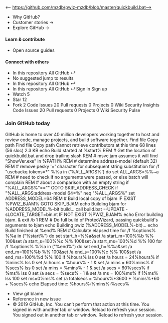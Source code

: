 <-- https://github.com/mzdb/pwiz-mzdb/blob/master/quickbuild.bat-->

* Why GitHub? 
* Customer stories →
* Explore GitHub →
#### Learn & contribute
* Open source guides
#### Connect with others
* In this repository  All GitHub  ↵
* No suggested jump to results
* In this repository  All GitHub  ↵
* In this repository  All GitHub  ↵
Sign in  Sign up
* Watch  5 
* Star  12 
* Fork  2 
Code Issues 20 Pull requests 0 Projects 0 Wiki  Security  Insights
Code Issues 20 Pull requests 0 Projects 0 Wiki Security Pulse
### Join GitHub today
GitHub is home to over 40 million developers working together to host and review code, manage projects, and build software together.
Find file  Copy path
Find file  Copy path
Cannot retrieve contributors at this time
68 lines (56 sloc)  2.3 KB
echo Build started at %start%
REM # Get the location of quickbuild.bat and drop trailing slash
REM # msvc.jam assumes it will find "ShowVer.exe" in %PATH%
REM # determine address-model (default 32)
REM # remove pesky '=' character for subsequent string substitution
for /f "usebackq tokens=*" %%a in ('%ALL_ARGS%') do set ALL_ARGS=%%~a
REM # need to check if no arguments were passed, or else batch will complain
REM # about a comparison with an empty string
if "%ALL_ARGS%"=="" GOTO SKIP_ADDRESS_CHECK
if "%ALL_ARGS:address-model 64=%" neq "%ALL_ARGS%" set ADDRESS_MODEL=64
REM # Build local copy of bjam
IF EXIST %PWIZ_BJAM% GOTO SKIP_BJAM
echo Building bjam for %ADDRESS_MODEL%-bit build...
call build.bat --UPDATE -sLOCATE_TARGET=bin.nt
IF NOT EXIST %PWIZ_BJAM% echo Error building bjam. & exit /b 1
REM # Do full build of ProteoWizard, passing quickbuild's arguments to bjam
echo Building pwiz (%ADDRESS_MODEL%-bit)...
echo Build finished at %end%
REM # Calculate elapsed time
for /f %options% %%a in ("%start%") do set start_h=%%a&set /a start_m=100%%b %% 100&set /a start_s=100%%c %% 100&set /a start_ms=100%%d %% 100
for /f %options% %%a in ("%end%") do set end_h=%%a&set /a end_m=100%%b %% 100&set /a end_s=100%%c %% 100&set /a end_ms=100%%d %% 100
if %hours% lss 0 set /a hours = 24%hours%
if %mins% lss 0 set /a hours = %hours% - 1 & set /a mins = 60%mins%
if %secs% lss 0 set /a mins = %mins% - 1 & set /a secs = 60%secs%
if %ms% lss 0 set /a secs = %secs% - 1 & set /a ms = 100%ms%
if 1%ms% lss 100 set ms=0%ms%
set /a totalsecs = %hours%*3600 + %mins%*60 + %secs%
echo Elapsed time: %hours%:%mins%:%secs%
* View git blame
* Reference in new issue
* © 2019 GitHub, Inc.
You can’t perform that action at this time.
You signed in with another tab or window. Reload to refresh your session. You signed out in another tab or window. Reload to refresh your session.